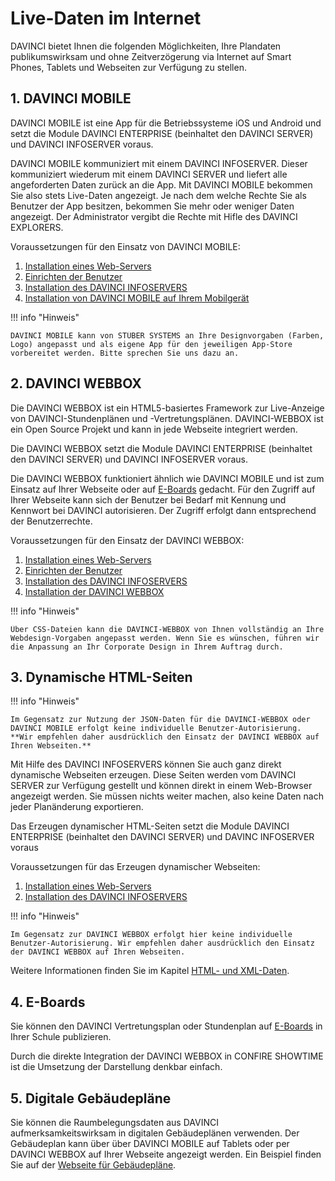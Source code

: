 # Live-Daten im Internet

DAVINCI bietet Ihnen die folgenden Möglichkeiten, Ihre Plandaten publikumswirksam und ohne Zeitverzögerung via Internet auf Smart Phones, Tablets und Webseiten zur Verfügung zu stellen.

## 1. DAVINCI MOBILE

DAVINCI MOBILE ist eine App für die Betriebssysteme iOS und Android und setzt die Module DAVINCI ENTERPRISE (beinhaltet den DAVINCI SERVER) und DAVINCI INFOSERVER voraus.

DAVINCI MOBILE kommuniziert mit einem DAVINCI INFOSERVER. Dieser kommuniziert wiederum mit einem DAVINCI SERVER und liefert alle angeforderten Daten zurück an die App. Mit DAVINCI MOBILE bekommen Sie also stets Live-Daten angezeigt. Je nach dem welche Rechte Sie als Benutzer der App besitzen, bekommen Sie mehr oder weniger Daten angezeigt. Der Administrator vergibt die Rechte mit Hifle des DAVINCI EXPLORERS.

Voraussetzungen für den Einsatz von DAVINCI MOBILE:

1. [Installation eines Web-Servers](https://doc.davinci6.stueber.de/09.infoserver/setup-webserver/README)
2. [Einrichten der Benutzer](https://doc.davinci6.stueber.de/09.infoserver/user-management)
3. [Installation des DAVINCI INFOSERVERS](https://doc.davinci6.stueber.de/09.infoserver/setup-infoserver/README)
4. [Installation von DAVINCI MOBILE auf Ihrem Mobilgerät](http://doc.davinci-app.stueber.de)

!!! info "Hinweis"

    DAVINCI MOBILE kann von STÜBER SYSTEMS an Ihre Designvorgaben (Farben, Logo) angepasst und als eigene App für den jeweiligen App-Store vorbereitet werden. Bitte sprechen Sie uns dazu an.

## 2. DAVINCI WEBBOX

Die DAVINCI WEBBOX ist ein HTML5-basiertes Framework zur Live-Anzeige von DAVINCI-Stundenplänen und -Vertretungsplänen. DAVINCI-WEBBOX ist ein Open Source Projekt und kann in jede Webseite integriert werden.  

Die DAVINCI WEBBOX setzt die Module DAVINCI ENTERPRISE (beinhaltet den DAVINCI SERVER) und DAVINCI INFOSERVER voraus.

Die DAVINCI WEBBOX funktioniert ähnlich wie DAVINCI MOBILE und ist zum Einsatz auf Ihrer Webseite oder auf [E-Boards](http://eboard.stueber.de) gedacht. Für den Zugriff auf Ihrer Webseite kann sich der Benutzer bei Bedarf mit Kennung und Kennwort bei DAVINCI autorisieren. Der Zugriff erfolgt dann entsprechend der Benutzerrechte.  

Voraussetzungen für den Einsatz der DAVINCI WEBBOX:

1. [Installation eines Web-Servers](https://doc.davinci6.stueber.de/09.infoserver/setup-webserver/README)
2. [Einrichten der Benutzer](https://doc.davinci6.stueber.de/09.infoserver/user-management)
3. [Installation des DAVINCI INFOSERVERS](https://doc.davinci6.stueber.de/09.infoserver/setup-infoserver/README)
4. [Installation der DAVINCI WEBBOX](https://doc.davinci6.stueber.de/09.infoserver/setup-webbox/README)

!!! info "Hinweis"

    Über CSS-Dateien kann die DAVINCI-WEBBOX von Ihnen vollständig an Ihre Webdesign-Vorgaben angepasst werden. Wenn Sie es wünschen, führen wir die Anpassung an Ihr Corporate Design in Ihrem Auftrag durch.

## 3. Dynamische HTML-Seiten

!!! info "Hinweis"

    Im Gegensatz zur Nutzung der JSON-Daten für die DAVINCI-WEBBOX oder DAVINCI MOBILE erfolgt keine individuelle Benutzer-Autorisierung. **Wir empfehlen daher ausdrücklich den Einsatz der DAVINCI WEBBOX auf Ihren Webseiten.**

Mit Hilfe des DAVINCI INFOSERVERS können Sie auch ganz direkt dynamische Webseiten erzeugen. Diese Seiten werden vom DAVINCI SERVER zur Verfügung gestellt und können direkt in einem Web-Browser angezeigt werden. Sie müssen nichts weiter machen, also keine Daten nach jeder Planänderung exportieren. 

Das Erzeugen dynamischer HTML-Seiten setzt die Module DAVINCI ENTERPRISE (beinhaltet den DAVINCI SERVER) und DAVINC INFOSERVER voraus

Voraussetzungen für das Erzeugen dynamischer Webseiten:

1. [Installation eines Web-Servers](https://doc.davinci6.stueber.de/09.infoserver/setup-webserver)
2. [Installation des DAVINCI INFOSERVERS](https://doc.davinci6.stueber.de/09.infoserver/setup-infoserver)

!!! info "Hinweis"

    Im Gegensatz zur DAVINCI WEBBOX erfolgt hier keine individuelle Benutzer-Autorisierung. Wir empfehlen daher ausdrücklich den Einsatz der DAVINCI WEBBOX auf Ihren Webseiten.

Weitere Informationen finden Sie im Kapitel [HTML- und XML-Daten](https://doc.davinci6.stueber.de/09.infoserver/xml_html).

## 4. E-Boards

Sie können den DAVINCI Vertretungsplan oder Stundenplan auf [E-Boards](http://eboard.stueber.de) in Ihrer Schule publizieren.

Durch die direkte Integration der DAVINCI WEBBOX in CONFIRE SHOWTIME ist die Umsetzung der Darstellung denkbar einfach.

## 5. Digitale Gebäudepläne

Sie können die Raumbelegungsdaten aus DAVINCI aufmerksamkeitswirksam in digitalen Gebäudeplänen verwenden. Der Gebäudeplan kann über über DAVINCI MOBILE auf Tablets oder per DAVINCI WEBBOX auf Ihrer Webseite angezeigt werden. Ein Beispiel finden Sie auf der [Webseite für Gebäudepläne](http://davinci.stueber.de/floorplan.php).
